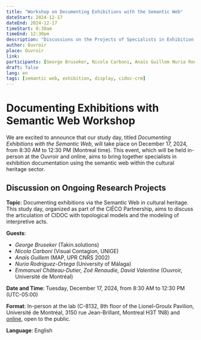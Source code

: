 ```yaml
---
title: "Workshop on Documenting Exhibitions with the Semantic Web"
dateStart: 2024-12-17
dateEnd: 2024-12-17
timeStart: 8:30am
timeEnd: 12:30pm
description: "Discussions on the Projects of Specialists in Exhibition Documentation with the Semantic Web"
author: Ouvroir
place: Ouvroir
link: 
participants: [George Bruseker, Nicola Carboni, Anaïs Guillem Nuria Rodríguez-Ortega]
draft: false
lang: en
tags: [semantic web, exhibition, display, cidoc-crm]
---
```


# Documenting Exhibitions with Semantic Web Workshop

We are excited to announce that our study day, titled *Documenting Exhibitions with the Semantic Web*, will take place on December 17, 2024, from 8:30 AM to 12:30 PM (Montreal time). This event, which will be held in-person at the Ouvroir and online, aims to bring together specialists in exhibition documentation using the semantic web within the cultural heritage sector.

## Discussion on Ongoing Research Projects

**Topic**: Documenting exhibitions via the Semantic Web in cultural heritage. This study day, organized as part of the CIÉCO Partnership, aims to discuss the articulation of CIDOC with topological models and the modeling of interpretive acts.

**Guests**:

- *George Bruseker* (Takin.solutions)
- *Nicola Carboni* (Visual Contagion, UNIGE)
- *Anaïs Guillem* (MAP, UPR CNRS 2002)
- *Nuria Rodríguez-Ortega* (University of Málaga)
- *Emmanuel Château-Dutier, Zoë Renaudie, David Valentine* (Ouvroir, Université de Montréal)

**Date and Time**: Tuesday, December 17, 2024, from 8:30 AM to 12:30 PM (UTC-05:00)

**Format**: In-person at the lab (C-8132, 8th floor of the Lionel-Groulx Pavilion, Université de Montréal, 3150 rue Jean-Brillant, Montreal H3T 1N8) and [online](https://umontreal.zoom.us/j/82480661654?pwd=cUlzb09hZ3lkd2UvcmpPbTdmQkZBQT09#success), open to the public.

**Language**: English
